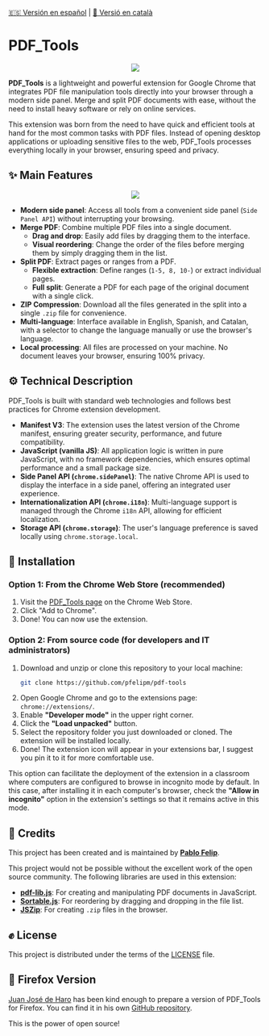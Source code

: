 [🇪🇸 Versión en español](./README.md) | [🐉 Versió en català](./README-ca.md)

# PDF_Tools

<p align="center">
  <img src="./readme-files/PT destacado 540x357.png">
</p>

**PDF_Tools** is a lightweight and powerful extension for Google Chrome that integrates PDF file manipulation tools directly into your browser through a modern side panel. Merge and split PDF documents with ease, without the need to install heavy software or rely on online services.

This extension was born from the need to have quick and efficient tools at hand for the most common tasks with PDF files. Instead of opening desktop applications or uploading sensitive files to the web, PDF_Tools processes everything locally in your browser, ensuring speed and privacy.

## ✨ Main Features

<p align="center">
  <img src="./readme-files/Capturas.gif">
</p>

* **Modern side panel**: Access all tools from a convenient side panel (`Side Panel API`) without interrupting your browsing.
* **Merge PDF**: Combine multiple PDF files into a single document.
    * **Drag and drop**: Easily add files by dragging them to the interface.
    * **Visual reordering**: Change the order of the files before merging them by simply dragging them in the list.
* **Split PDF**: Extract pages or ranges from a PDF.
    * **Flexible extraction**: Define ranges (`1-5, 8, 10-`) or extract individual pages.
    * **Full split**: Generate a PDF for each page of the original document with a single click.
* **ZIP Compression**: Download all the files generated in the split into a single `.zip` file for convenience.
* **Multi-language**: Interface available in English, Spanish, and Catalan, with a selector to change the language manually or use the browser's language.
* **Local processing**: All files are processed on your machine. No document leaves your browser, ensuring 100% privacy.

## ⚙️ Technical Description

PDF_Tools is built with standard web technologies and follows best practices for Chrome extension development.

* **Manifest V3**: The extension uses the latest version of the Chrome manifest, ensuring greater security, performance, and future compatibility.
* **JavaScript (vanilla JS)**: All application logic is written in pure JavaScript, with no framework dependencies, which ensures optimal performance and a small package size.
* **Side Panel API (`chrome.sidePanel`)**: The native Chrome API is used to display the interface in a side panel, offering an integrated user experience.
* **Internationalization API (`chrome.i18n`)**: Multi-language support is managed through the Chrome `i18n` API, allowing for efficient localization.
* **Storage API (`chrome.storage`)**: The user's language preference is saved locally using `chrome.storage.local`.

## 🚀 Installation

### Option 1: From the Chrome Web Store (recommended)

1.  Visit the [PDF_Tools page](https://chromewebstore.google.com/detail/amfbkjdnaalliclaenmafeohionnkmoa) on the Chrome Web Store.
2.  Click "Add to Chrome".
3.  Done! You can now use the extension.

### Option 2: From source code (for developers and IT administrators)

1.  Download and unzip or clone this repository to your local machine:
    ```bash
    git clone https://github.com/pfelipm/pdf-tools
    ```
2.  Open Google Chrome and go to the extensions page: `chrome://extensions/`.
3.  Enable **"Developer mode"** in the upper right corner.
4.  Click the **"Load unpacked"** button.
5.  Select the repository folder you just downloaded or cloned. The extension will be installed locally.
6. Done! The extension icon will appear in your extensions bar, I suggest you pin it to it for more comfortable use.

This option can facilitate the deployment of the extension in a classroom where computers are configured to browse in incognito mode by default. In this case, after installing it in each computer's browser, check the **"Allow in incognito"** option in the extension's settings so that it remains active in this mode.

## 💙 Credits

This project has been created and is maintained by **[Pablo Felip](https://www.linkedin.com/in/pfelipm/)**.

This project would not be possible without the excellent work of the open source community. The following libraries are used in this extension:

* **[pdf-lib.js](https://github.com/Hopding/pdf-lib)**: For creating and manipulating PDF documents in JavaScript.
* **[Sortable.js](https://github.com/SortableJS/Sortable)**: For reordering by dragging and dropping in the file list.
* **[JSZip](https://github.com/Stuk/jszip)**: For creating `.zip` files in the browser.

## ✊ License

This project is distributed under the terms of the [LICENSE](/LICENSE) file.

## 🦊 Firefox Version

[Juan José de Haro](https://bilateria.org/) has been kind enough to prepare a version of PDF_Tools for Firefox. You can find it in his own [GitHub repository](https://github.com/jjdeharo/pdf-tools-for-firefox).

This is the power of open source!